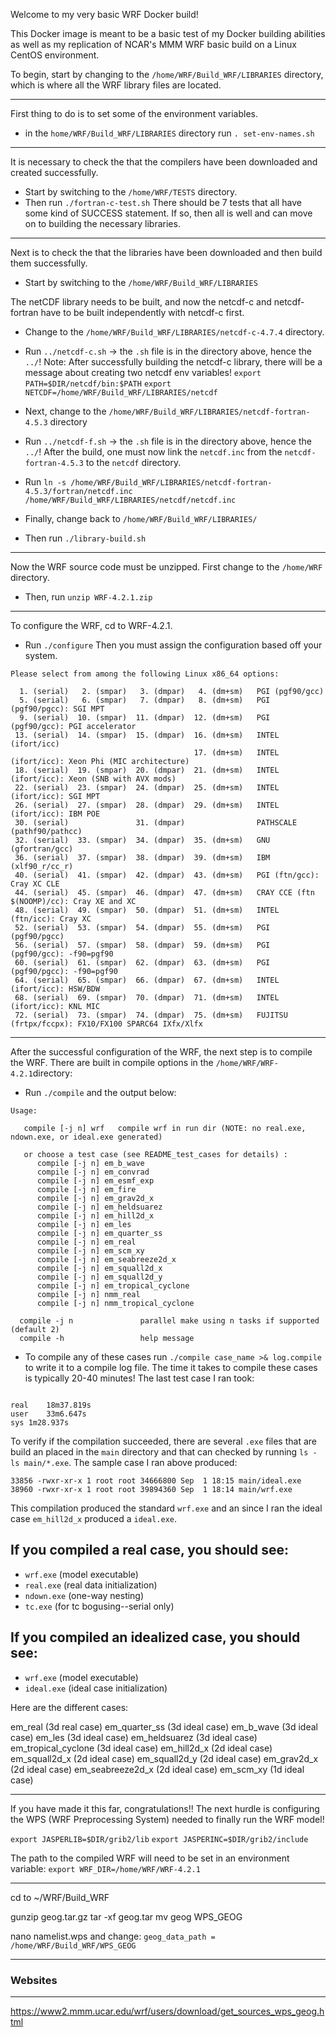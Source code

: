Welcome to my very basic WRF Docker build! 

This Docker image is meant to be a basic test of my Docker building abilities as well as my replication of NCAR's MMM WRF basic build on a Linux CentOS environment. 

To begin, start by changing to the ```/home/WRF/Build_WRF/LIBRARIES``` directory, which is where all the WRF library files are located.
- - - - - - - - - - - - - - - - - - - - - - - - - - - - - - - - - - - - - - - - - - - - - - - - - - - - - - - - - - - - - -

First thing to do is to set some of the environment variables.
* in the ```home/WRF/Build_WRF/LIBRARIES``` directory run ```. set-env-names.sh```
- - - - - - - - - - - - - - - - - - - - - - - - - - - - - - - - - - - - - - - - - - - - - - - - - - - - - - - - - - - - - -

It is necessary to check the that the compilers have been downloaded and created successfully.
* Start by switching to the ```/home/WRF/TESTS``` directory.
* Then run ```./fortran-c-test.sh```
There should be 7 tests that all have some kind of SUCCESS statement. If so, then all is well and can move on to building the necessary libraries.
- - - - - - - - - - - - - - - - - - - - - - - - - - - - - - - - - - - - - - - - - - - - - - - - - - - - - - - - - - - - - -

Next is to check the that the libraries have been downloaded and then build them successfully.
* Start by switching to the ```/home/WRF/Build_WRF/LIBRARIES```

The netCDF library needs to be built, and now the netcdf-c and netcdf-fortran have to be built independently with netcdf-c first.
* Change to the ```/home/WRF/Build_WRF/LIBRARIES/netcdf-c-4.7.4``` directory.
* Run ```../netcdf-c.sh``` -> the ```.sh``` file is in the directory above, hence the ```../```!
Note: After successfully building the netcdf-c library, there will be a message about creating two netcdf env variables!
```export PATH=$DIR/netcdf/bin:$PATH```
```export NETCDF=/home/WRF/Build_WRF/LIBRARIES/netcdf```

* Next, change to the ```/home/WRF/Build_WRF/LIBRARIES/netcdf-fortran-4.5.3``` directory 
* Run ```../netcdf-f.sh``` -> the ```.sh``` file is in the directory above, hence the ```../```!
After the build, one must now link the ```netcdf.inc``` from the ```netcdf-fortran-4.5.3``` to the ```netcdf``` directory.
* Run ```ln -s /home/WRF/Build_WRF/LIBRARIES/netcdf-fortran-4.5.3/fortran/netcdf.inc /home/WRF/Build_WRF/LIBRARIES/netcdf/netcdf.inc```

* Finally, change back to ```/home/WRF/Build_WRF/LIBRARIES/```
* Then run ```./library-build.sh```
- - - - - - - - - - - - - - - - - - - - - - - - - - - - - - - - - - - - - - - - - - - - - - - - - - - - - - - - - - - - - -

Now the WRF source code must be unzipped. First change to the ```/home/WRF``` directory.
* Then, run ```unzip WRF-4.2.1.zip```
- - - - - - - - - - - - - - - - - - - - - - - - - - - - - - - - - - - - - - - - - - - - - - - - - - - - - - - - - - - - - -

To configure the WRF, cd to WRF-4.2.1.
* Run ```./configure```
Then you must assign the configuration based off your system.
```
Please select from among the following Linux x86_64 options:

  1. (serial)   2. (smpar)   3. (dmpar)   4. (dm+sm)   PGI (pgf90/gcc)
  5. (serial)   6. (smpar)   7. (dmpar)   8. (dm+sm)   PGI (pgf90/pgcc): SGI MPT
  9. (serial)  10. (smpar)  11. (dmpar)  12. (dm+sm)   PGI (pgf90/gcc): PGI accelerator
 13. (serial)  14. (smpar)  15. (dmpar)  16. (dm+sm)   INTEL (ifort/icc)
                                         17. (dm+sm)   INTEL (ifort/icc): Xeon Phi (MIC architecture)
 18. (serial)  19. (smpar)  20. (dmpar)  21. (dm+sm)   INTEL (ifort/icc): Xeon (SNB with AVX mods)
 22. (serial)  23. (smpar)  24. (dmpar)  25. (dm+sm)   INTEL (ifort/icc): SGI MPT
 26. (serial)  27. (smpar)  28. (dmpar)  29. (dm+sm)   INTEL (ifort/icc): IBM POE
 30. (serial)               31. (dmpar)                PATHSCALE (pathf90/pathcc)
 32. (serial)  33. (smpar)  34. (dmpar)  35. (dm+sm)   GNU (gfortran/gcc)
 36. (serial)  37. (smpar)  38. (dmpar)  39. (dm+sm)   IBM (xlf90_r/cc_r)
 40. (serial)  41. (smpar)  42. (dmpar)  43. (dm+sm)   PGI (ftn/gcc): Cray XC CLE
 44. (serial)  45. (smpar)  46. (dmpar)  47. (dm+sm)   CRAY CCE (ftn $(NOOMP)/cc): Cray XE and XC
 48. (serial)  49. (smpar)  50. (dmpar)  51. (dm+sm)   INTEL (ftn/icc): Cray XC
 52. (serial)  53. (smpar)  54. (dmpar)  55. (dm+sm)   PGI (pgf90/pgcc)
 56. (serial)  57. (smpar)  58. (dmpar)  59. (dm+sm)   PGI (pgf90/gcc): -f90=pgf90
 60. (serial)  61. (smpar)  62. (dmpar)  63. (dm+sm)   PGI (pgf90/pgcc): -f90=pgf90
 64. (serial)  65. (smpar)  66. (dmpar)  67. (dm+sm)   INTEL (ifort/icc): HSW/BDW
 68. (serial)  69. (smpar)  70. (dmpar)  71. (dm+sm)   INTEL (ifort/icc): KNL MIC
 72. (serial)  73. (smpar)  74. (dmpar)  75. (dm+sm)   FUJITSU (frtpx/fccpx): FX10/FX100 SPARC64 IXfx/Xlfx
```


- - - - - - - - - - - - - - - - - - - - - - - - - - - - - - - - - - - - - - - - - - - - - - - - - - - - - - - - - - - - - -

After the successful configuration of the WRF, the next step is to compile the WRF. There are built in compile options in the ```/home/WRF/WRF-4.2.1```directory:
* Run ```./compile``` and the output below:
```
Usage:
 
   compile [-j n] wrf   compile wrf in run dir (NOTE: no real.exe, ndown.exe, or ideal.exe generated)
 
   or choose a test case (see README_test_cases for details) :
      compile [-j n] em_b_wave
      compile [-j n] em_convrad
      compile [-j n] em_esmf_exp
      compile [-j n] em_fire
      compile [-j n] em_grav2d_x
      compile [-j n] em_heldsuarez
      compile [-j n] em_hill2d_x
      compile [-j n] em_les
      compile [-j n] em_quarter_ss
      compile [-j n] em_real
      compile [-j n] em_scm_xy
      compile [-j n] em_seabreeze2d_x
      compile [-j n] em_squall2d_x
      compile [-j n] em_squall2d_y
      compile [-j n] em_tropical_cyclone
      compile [-j n] nmm_real
      compile [-j n] nmm_tropical_cyclone
 
  compile -j n               parallel make using n tasks if supported (default 2)
  compile -h                 help message
```
* To compile any of these cases run ```./compile case_name >& log.compile``` to write it to a compile log file.
The time it takes to compile these cases is typically 20-40 minutes! The last test case I ran took:

```[root@348b3977f4fc WRF-4.2.1]# time ./compile em_hill2d_x >& log.compile

real	18m37.819s
user	33m6.647s
sys	1m28.937s
```
To verify if the compilation succeeded, there are several ```.exe``` files that are build an placed in the ```main``` directory and that can checked by running ```ls -ls main/*.exe```. The sample case I ran above produced:

```
33856 -rwxr-xr-x 1 root root 34666800 Sep  1 18:15 main/ideal.exe
38960 -rwxr-xr-x 1 root root 39894360 Sep  1 18:14 main/wrf.exe
```

This compilation produced the standard ```wrf.exe``` and an since I ran the ideal case ```em_hill2d_x``` produced a ```ideal.exe```.

If you compiled a real case, you should see:
---
* ```wrf.exe``` (model executable)
* ```real.exe``` (real data initialization)
* ```ndown.exe``` (one-way nesting)
* ```tc.exe``` (for tc bogusing--serial only)

If you compiled an idealized case, you should see:
---
* ```wrf.exe``` (model executable)
* ```ideal.exe``` (ideal case initialization)

Here are the different cases:

em_real (3d real case)
em_quarter_ss (3d ideal case)
em_b_wave (3d ideal case)
em_les (3d ideal case)
em_heldsuarez (3d ideal case)
em_tropical_cyclone (3d ideal case)
em_hill2d_x (2d ideal case)
em_squall2d_x (2d ideal case)
em_squall2d_y (2d ideal case)
em_grav2d_x (2d ideal case)
em_seabreeze2d_x (2d ideal case)
em_scm_xy (1d ideal case)

- - - - - - - - - - - - - - - - - - - - - - - - - - - - - - - - - - - - - - - - - - - - - - - - - - - - - - - - - - - - - -

If you have made it this far, congratulations!! The next hurdle is configuring the WPS (WRF Preprocessing System) needed to finally run the WRF model!

```export JASPERLIB=$DIR/grib2/lib```
```export JASPERINC=$DIR/grib2/include```

The path to the compiled WRF will need to be set in an environment variable:
```export WRF_DIR=/home/WRF/WRF-4.2.1```







- - - - - - - - - - - - - - - - - - - - - - - - - - - - - - - - - - - - - - - - - - - - - - - - - - - - - - - - - - - - - -
cd to ~/WRF/Build_WRF

gunzip geog.tar.gz
tar -xf geog.tar
mv geog WPS_GEOG

nano namelist.wps and change:
```geog_data_path = /home/WRF/Build_WRF/WPS_GEOG```


- - - - - - - - - - - - - - - - - - - - - - - - - - - - - - - - - - - - - - - - - - - - - - - - - - - - - - - - - - - - - -

<h3>Websites</h3>

---

<a href=""></a>

<a href=""></a>

<a href="Static Geography Data">https://www2.mmm.ucar.edu/wrf/users/download/get_sources_wps_geog.html</a>

